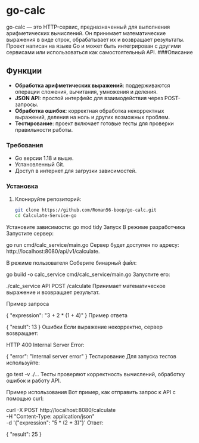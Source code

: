 # go-calc

go-calc — это HTTP-сервис, предназначенный для выполнения арифметических вычислений. Он принимает математические выражения в виде строк, обрабатывает их и возвращает результаты. Проект написан на языке Go и может быть интегрирован с другими сервисами или использоваться как самостоятельный API.
###Описание
## Функции
- **Обработка арифметических выражений**: поддерживаются операции сложения, вычитания, умножения и деления.
- **JSON API**: простой интерфейс для взаимодействия через POST-запросы.
- **Обработка ошибок**: корректная обработка некорректных выражений, деления на ноль и других возможных проблем.
- **Тестирование**: проект включает готовые тесты для проверки правильности работы.

### Требования
- Go версии 1.18 и выше.
- Установленный Git.
- Доступ в интернет для загрузки зависимостей.

### Установка
1. Клонируйте репозиторий:
   ```bash
   git clone https://github.com/Roman56-boop/go-calc.git
   cd Calculate-Service-go
Установите зависимости:
go mod tidy
Запуск
В режиме разработчика
Запустите сервер:

go run cmd/calc_service/main.go
Сервер будет доступен по адресу: http://localhost:8080/api/v1/calculate.

В режиме пользователя
Соберите бинарный файл:

go build -o calc_service cmd/calc_service/main.go
Запустите его:

./calc_service
API
POST /calculate
Принимает математическое выражение и возвращает результат.

Пример запроса

{ "expression": "3 + 2 * (1 + 4)" }
Пример ответа

{ "result": 13 }
Ошибки
Если выражение некорректно, сервер возвращает:

HTTP 400 Internal Server Error:

{ "error": "Internal server error" }
Тестирование
Для запуска тестов используйте:

go test -v ./...
Тесты проверяют корректность вычислений, обработку ошибок и работу API.

Пример использования
Вот пример, как отправить запрос к API с помощью curl:

curl -X POST http://localhost:8080/calculate \
-H "Content-Type: application/json" \
-d '{"expression": "5 * (2 + 3)"}'
Ответ:

{ "result": 25 }
